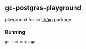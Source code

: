 ## go-postgres-playground

playground for go [lib/pq](http://godoc.org/github.com/lib/pq) package

### Running

	go run main.go